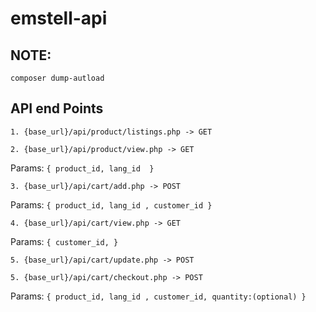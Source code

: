 # emstell-api

## NOTE:
`composer dump-autload`
## API end Points

`1. {base_url}/api/product/listings.php -> GET`

`2. {base_url}/api/product/view.php -> GET`

  Params:
    `{
      product_id,
      lang_id 
    }`

`3. {base_url}/api/cart/add.php -> POST`

   Params:
    `{
      product_id,
      lang_id ,
      customer_id
    }`

`4. {base_url}/api/cart/view.php -> GET`

 Params:
    `{
      customer_id,
    }`

`5. {base_url}/api/cart/update.php -> POST`

`5. {base_url}/api/cart/checkout.php -> POST`

Params:
    `{
      product_id,
      lang_id ,
      customer_id,
      quantity:(optional)
    }`
